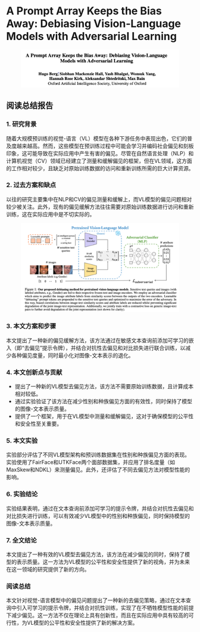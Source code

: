 # A Prompt Array Keeps the Bias Away: Debiasing Vision-Language Models with Adversarial Learning

<figure><img src="../.gitbook/assets/image (4) (1) (1) (1) (1) (1) (1) (1) (1) (1) (1) (1) (1) (1) (1) (1) (1) (1) (1) (1) (1) (1) (1) (1) (1) (1) (1) (1) (1) (1) (1) (1) (1) (1) (1).png" alt=""><figcaption></figcaption></figure>

## 阅读总结报告

### 1. 研究背景

随着大规模预训练的视觉-语言（VL）模型在各种下游任务中表现出色，它们的普及度越来越高。然而，这些模型在预训练过程中可能会学习并编码社会偏见和刻板印象，这可能导致在实际应用中产生有害的偏见。尽管在自然语言处理（NLP）和计算机视觉（CV）领域已经建立了测量和缓解偏见的框架，但在VL领域，这方面的工作相对较少，且缺乏对原始训练数据的访问和重新训练所需的巨大计算资源。

### 2. 过去方案和缺点

以往的研究主要集中在NLP和CV的偏见测量和缓解上，而VL模型的偏见问题相对较少被关注。此外，现有的偏见缓解方法往往需要对原始训练数据进行访问和重新训练，这在实际应用中是不切实际的。

<figure><img src="../.gitbook/assets/image (1) (1) (1) (1) (1) (1) (1) (1) (1) (1) (1) (1) (1) (1) (1) (1) (1) (1) (1) (1) (1) (1) (1) (1) (1) (1) (1) (1) (1) (1) (1) (1) (1) (1) (1) (1) (1) (1) (1) (1) (1) (1) (1) (1) (1) (1).png" alt=""><figcaption></figcaption></figure>

### 3. 本文方案和步骤

本文提出了一种新的偏见缓解方法，该方法通过在敏感文本查询前添加可学习的嵌入（即“去偏见”提示令牌），并结合对抗性去偏见和对比损失进行联合训练，以减少各种偏见度量，同时最小化对图像-文本表示的退化。

### 4. 本文创新点与贡献

* 提出了一种新的VL模型去偏见方法，该方法不需要原始训练数据，且计算成本相对较低。
* 通过实验验证了该方法在减少性别和种族偏见方面的有效性，同时保持了模型的图像-文本表示质量。
* 提供了一个框架，用于在VL模型中测量和缓解偏见，这对于确保模型的公平性和安全性至关重要。

### 5. 本文实验

实验部分评估了不同VL模型架构和预训练数据集在性别和种族偏见方面的表现。实验使用了FairFace和UTKFace两个面部数据集，并应用了排名度量（如MaxSkew和NDKL）来测量偏见。此外，还评估了不同去偏见方法对模型性能的影响。

### 6. 实验结论

实验结果表明，通过在文本查询前添加可学习的提示令牌，并结合对抗性去偏见和对比损失进行训练，可以有效减少VL模型中的性别和种族偏见，同时保持模型的图像-文本表示质量。

### 7. 全文结论

本文提出了一种有效的VL模型去偏见方法，该方法在减少偏见的同时，保持了模型的表示质量。这一方法为VL模型的公平性和安全性提供了新的视角，并为未来在这一领域的研究提供了新的方向。

### 阅读总结

本文针对视觉-语言模型中的偏见问题提出了一种新的去偏见策略，通过在文本查询中引入可学习的提示令牌，并结合对抗性训练，实现了在不牺牲模型性能的前提下减少偏见。这一方法不仅在理论上具有创新性，而且在实际应用中具有较高的可行性，为VL模型的公平性和安全性提供了新的解决方案。
